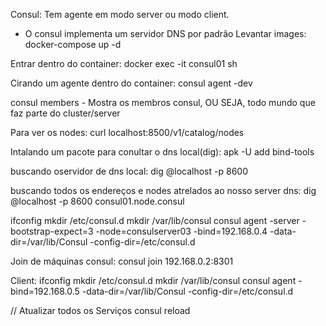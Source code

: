 Consul:
  Tem agente em modo server ou modo client.

  - O consul implementa um servidor DNS por padrão
Levantar images:
docker-compose up -d

Entrar dentro do container:
docker exec -it consul01 sh 

Cirando um agente dentro do container:
consul  agent -dev

consul members - Mostra os membros consul, OU SEJA, todo mundo que faz parte do 
cluster/server

Para ver os nodes:
curl localhost:8500/v1/catalog/nodes

Intalando um pacote para conultar o dns local(dig):
apk -U add bind-tools

buscando  oservidor de dns local:
dig @localhost -p 8600

buscando todos os endereços e nodes atrelados ao nosso server dns:
dig @localhost -p 8600 consul01.node.consul


ifconfig
mkdir /etc/consul.d
mkdir /var/lib/consul
consul agent -server -bootstrap-expect=3 -node=consulserver03 -bind=192.168.0.4 -data-dir=/var/lib/Consul -config-dir=/etc/consul.d

Join de máquinas consul:
consul join 192.168.0.2:8301

Client:
ifconfig
mkdir /etc/consul.d
mkdir /var/lib/consul
consul agent -bind=192.168.0.5 -data-dir=/var/lib/Consul -config-dir=/etc/consul.d

// Atualizar todos os Serviços
consul reload